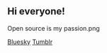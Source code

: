 ## Hi everyone!
Open source is my passion.png
  
  

  
[Bluesky](https://bsky.app/profile/aturaseman.bsky.social)
[Tumblr](https://www.tumblr.com/blog/aturaseman)
